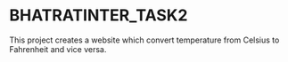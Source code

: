 # BHATRATINTER_TASK2
This project creates a website which convert temperature from Celsius to Fahrenheit and vice versa.
